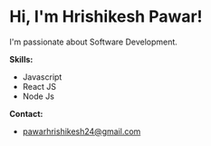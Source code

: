 # Hi, I'm Hrishikesh Pawar! 

 I'm passionate about Software Development.

**Skills:**
* Javascript
* React JS
* Node Js

**Contact:**
* pawarhrishikesh24@gmail.com

